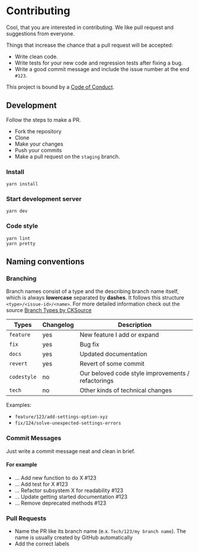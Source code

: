# Contributing

Cool, that you are interested in contributing. We like pull request and suggestions from everyone.

Things that increase the chance that a pull request will be accepted:

-   Write clean code.
-   Write tests for your new code and regression tests after fixing a bug.
-   Write a good commit message and include the issue number at the end `#123`.

This project is bound by a [Code of Conduct](CODE_OF_CONDUCT.md).

## Development

Follow the steps to make a PR.
- Fork the repository
- Clone
- Make your changes
- Push your commits
- Make a pull request on the `staging` branch.

### Install
```
yarn install
```
### Start development server
```
yarn dev
```
### Code style
```
yarn lint
yarn pretty
```

## Naming conventions

### Branching

Branch names consist of a type and the describing branch name itself, which is always **lowercase** separated by **dashes**.
It follows this structure `<type>/<issue-id>/<name>`.
For more detailed information check out the source [Branch Types by CKSource](https://docs.ckeditor.com/ckeditor5/latest/framework/guides/contributing/git-commit-message-convention.html)

| Types       | Changelog | Description                                        |
| ----------- | --------- | -------------------------------------------------- |
| `feature`   | yes       | New feature I add or expand                        |
| `fix`       | yes       | Bug fix                                            |
| `docs`      | yes       | Updated documentation                              |
| `revert`    | yes       | Revert of some commit                              |
| `codestyle` | no        | Our beloved code style improvements / refactorings |
| `tech`      | no        | Other kinds of technical changes                   |

Examples:

-   `feature/123/add-settings-option-xyz`
-   `fix/124/solve-unexpected-settings-errors`

### Commit Messages

Just write a commit message neat and clean in brief.

#### For example

-   ... Add new function to do X #123
-   ... Add test for X #123
-   ... Refactor subsystem X for readability #123
-   ... Update getting started documentation #123
-   ... Remove deprecated methods #123

### Pull Requests

-   Name the PR like its branch name (e.x. `Tech/123/my branch name`). The name is usually created by GitHub automatically
-   Add the correct labels
